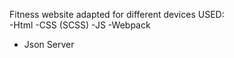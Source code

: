 Fitness website adapted for different devices
USED:  
-Html
-CSS (SCSS)
-JS 
-Webpack
- Json Server
